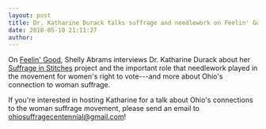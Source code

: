 ```yaml
---
layout: post
title: Dr. Katharine Durack talks suffrage and needlework on Feelin' Good (Lebanon, OH)
date: 2018-05-10 21:11:27
author: 
---
```


On [Feelin' Good](https://thelebanonchannel.viebit.com/player.php?hash=IjhpEgfEbPYe), Shelly Abrams interviews Dr. Katharine Durack about her [Suffrage in Stitches](https://www.suffrageinstitches.com) project and the important role that needlework played in the movement for women's right to vote---and more about Ohio's connection to woman suffrage.

If you're interested in hosting Katharine for a talk about Ohio's connections to the woman suffrage movement, please send an email to ohiosuffragecentennial@gmail.com!


